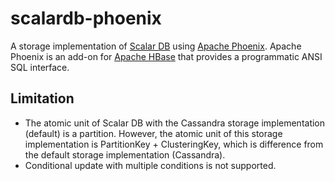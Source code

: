 # scalardb-phoenix

A storage implementation of [Scalar DB](https://github.com/scalar-labs/scalardb/) using [Apache Phoenix](http://phoenix.apache.org/). Apache Phoenix is an add-on for [Apache HBase](https://hbase.apache.org/) that provides a programmatic ANSI SQL interface.

## Limitation

- The atomic unit of Scalar DB with the Cassandra storage implementation (default) is a partition. However, the atomic unit of this storage implementation is PartitionKey + ClusteringKey, which is difference from the default storage implementation (Cassandra).
- Conditional update with multiple conditions is not supported.
